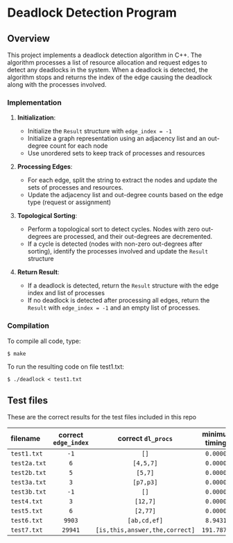 # Deadlock Detection Program

## Overview

This project implements a deadlock detection algorithm in C++. The algorithm processes a list of resource allocation and request edges to detect any deadlocks in the system. When a deadlock is detected, the algorithm stops and returns the index of the edge causing the deadlock along with the processes involved.

### Implementation

1. **Initialization**:
   - Initialize the `Result` structure with `edge_index = -1`
   - Initialize a graph representation using an adjacency list and an out-degree count for each node
   - Use unordered sets to keep track of processes and resources

2. **Processing Edges**:
   - For each edge, split the string to extract the nodes and update the sets of processes and resources.
   - Update the adjacency list and out-degree counts based on the edge type (request or assignment)

3. **Topological Sorting**:
   - Perform a topological sort to detect cycles. Nodes with zero out-degrees are processed, and their out-degrees are decremented.
   - If a cycle is detected (nodes with non-zero out-degrees after sorting), identify the processes involved and update the `Result` structure

4. **Return Result**:
   - If a deadlock is detected, return the `Result` structure with the edge index and list of processes
   - If no deadlock is detected after processing all edges, return the `Result` with `edge_index = -1` and an empty list of processes.

### Compilation

To compile all code, type:
```
$ make
```

To run the resulting code on file test1.txt:
```
$ ./deadlock < test1.txt
```


## Test files

These are the correct results for the test files included in this repo

| filename   | correct `edge_index` | correct `dl_procs` | minimum timings     | good timings     |
| :---------- | :-------------: | :-----------: | :-----------------: | :--------------: |
| `test1.txt` | `-1`            | `[]`          | `0.0000s`           | `0.0000s`        |
| `test2a.txt`| `6`             | `[4,5,7]`     | `0.0000s`           | `0.0000s`        |
| `test2b.txt`| `5`             | `[5,7]`       | `0.0000s`           | `0.0000s`        |
| `test3a.txt`| `3`             | `[p7,p3]`     | `0.0000s`           | `0.0000s`        |
| `test3b.txt`| `-1`            | `[]`          | `0.0000s`           | `0.0000s`        |
| `test4.txt` | `3`             | `[12,7]`      | `0.0000s`           | `0.0000s`        |
| `test5.txt` | `6`             | `[2,77]`      | `0.0000s`           | `0.0000s`        |
| `test6.txt` | `9903`          | `[ab,cd,ef]`  |`8.9431s`            | `0.8771s`        |
| `test7.txt` | `29941`         | `[is,this,answer,the,correct]`  |`191.7872s`    | `8.0726s`        |


